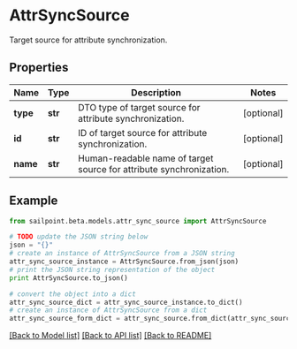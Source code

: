 # AttrSyncSource

Target source for attribute synchronization.

## Properties
Name | Type | Description | Notes
------------ | ------------- | ------------- | -------------
**type** | **str** | DTO type of target source for attribute synchronization. | [optional] 
**id** | **str** | ID of target source for attribute synchronization. | [optional] 
**name** | **str** | Human-readable name of target source for attribute synchronization. | [optional] 

## Example

```python
from sailpoint.beta.models.attr_sync_source import AttrSyncSource

# TODO update the JSON string below
json = "{}"
# create an instance of AttrSyncSource from a JSON string
attr_sync_source_instance = AttrSyncSource.from_json(json)
# print the JSON string representation of the object
print AttrSyncSource.to_json()

# convert the object into a dict
attr_sync_source_dict = attr_sync_source_instance.to_dict()
# create an instance of AttrSyncSource from a dict
attr_sync_source_form_dict = attr_sync_source.from_dict(attr_sync_source_dict)
```
[[Back to Model list]](../README.md#documentation-for-models) [[Back to API list]](../README.md#documentation-for-api-endpoints) [[Back to README]](../README.md)


